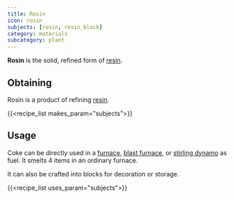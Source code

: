 ```yaml
---
title: Rosin
icon: rosin
subjects: [rosin, rosin_block]
category: materials
subcategory: plant
---
```


**Rosin** is the solid, refined form of [resin](../resin).

Obtaining
---------

Rosin is a product of refining [resin](../resin).

{{<recipe_list makes_param="subjects">}}


Usage
-----

Coke can be directly used in a [furnace](https://minecraft.fandom.com/wiki/Furnace), [blast furnace](https://minecraft.fandom.com/wiki/Blast_Furnace), or [stirling dynamo](../../expansion/stirling-dynamo) as fuel. It smelts 4 items in an ordinary furnace.

It can also be crafted into blocks for decoration or storage.

{{<recipe_list uses_param="subjects">}}
